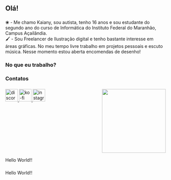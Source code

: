 <h2 align="left">Olá!</h2>

###

<p align="left">❀ - Me chamo Kaiany, sou autista, tenho 16 anos e sou estudante do segundo ano do curso de Informática do Instituto Federal do Maranhão,  Campus Açailândia.<br>🖌️ - Sou Freelancer de Ilustração digital e tenho bastante interesse em áreas gráficas. No meu tempo livre trabalho em projetos pessoais e escuto música.  Nesse momento estou aberta encomendas de desenho!</p>

###

<h3 align="left">No que eu trabalho?</h3>

###

<h3 align="left">Contatos</h3>

###

<img align="right" height="200" src="https://i.pinimg.com/736x/ef/9c/b8/ef9cb86da80be83dae14c6b55d7998f3.jpg"  />

###

<div align="left">
  <a href="https://discordapp.com/users/1279890369194098839" target="_blank">
    <img src="https://img.shields.io/static/v1?message=Discord&logo=discord&label=&color=573143&logoColor=white&labelColor=&style=for-the-badge" height="39" alt="discord logo"  />
  </a>
  <a href="https://ko-fi.com/kaaaiiy" target="_blank">
    <img src="https://img.shields.io/static/v1?message=Ko-fi&logo=ko-fi&label=&color=654c7d&logoColor=white&labelColor=&style=for-the-badge" height="39" alt="ko-fi logo"  />
  </a>
  <a href="https://www.instagram.com/kaaaiiy_" target="_blank">
    <img src="https://img.shields.io/static/v1?message=Instagram&logo=instagram&label=&color=315736&logoColor=white&labelColor=&style=for-the-badge" height="39" alt="instagram logo"  />
  </a>
</div>

###

<br clear="both">

<p align="left">Hello World!!</p>

###

<p align="left">Hello World!!</p>

###

<br clear="both">

<div align="center">
</div>

###
</div>

###
###

<br clear="both">


###

